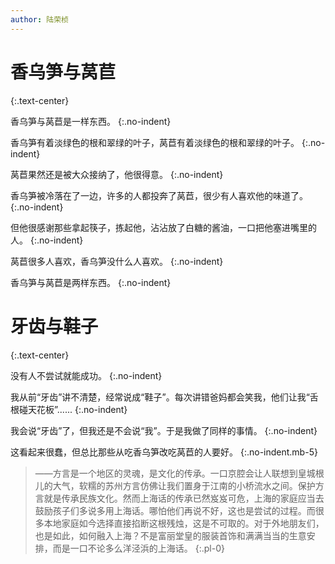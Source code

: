 ```yaml
---
author: 陆荣桢
---
```


# **香乌笋与莴苣**
{:.text-center}

香乌笋与莴苣是一样东西。
{:.no-indent}

香乌笋有着淡绿色的根和翠绿的叶子，莴苣有着淡绿色的根和翠绿的叶子。
{:.no-indent}

莴苣果然还是被大众接纳了，他很得意。
{:.no-indent}

香乌笋被冷落在了一边，许多的人都投奔了莴苣，很少有人喜欢他的味道了。
{:.no-indent}

但他很感谢那些拿起筷子，拣起他，沾沾放了白糖的酱油，一口把他塞进嘴里的人。
{:.no-indent}

莴苣很多人喜欢，香乌笋没什么人喜欢。
{:.no-indent}

香乌笋与莴苣是两样东西。
{:.no-indent}

# **牙齿与鞋子**
{:.text-center}

没有人不尝试就能成功。
{:.no-indent}

我从前“牙齿”讲不清楚，经常说成“鞋子”。每次讲错爸妈都会笑我，他们让我“舌根碰天花板”......
{:.no-indent}

我会说“牙齿”了，但我还是不会说“我”。于是我做了同样的事情。
{:.no-indent}

这看起来很蠢，但总比那些从吃香乌笋改吃莴苣的人要好。
{:.no-indent.mb-5}

> ——方言是一个地区的灵魂，是文化的传承。一口京腔会让人联想到皇城根儿的大气，软糯的苏州方言仿佛让我们置身于江南的小桥流水之间。保护方言就是传承民族文化。然而上海话的传承已然岌岌可危，上海的家庭应当去鼓励孩子们多说多用上海话。哪怕他们再说不好，这也是尝试的过程。而很多本地家庭如今选择直接掐断这根残烛，这是不可取的。对于外地朋友们，也是如此，如何融入上海？不是富丽堂皇的服装首饰和满满当当的生意安排，而是一口不论多么洋泾浜的上海话。
{:.pl-0}
